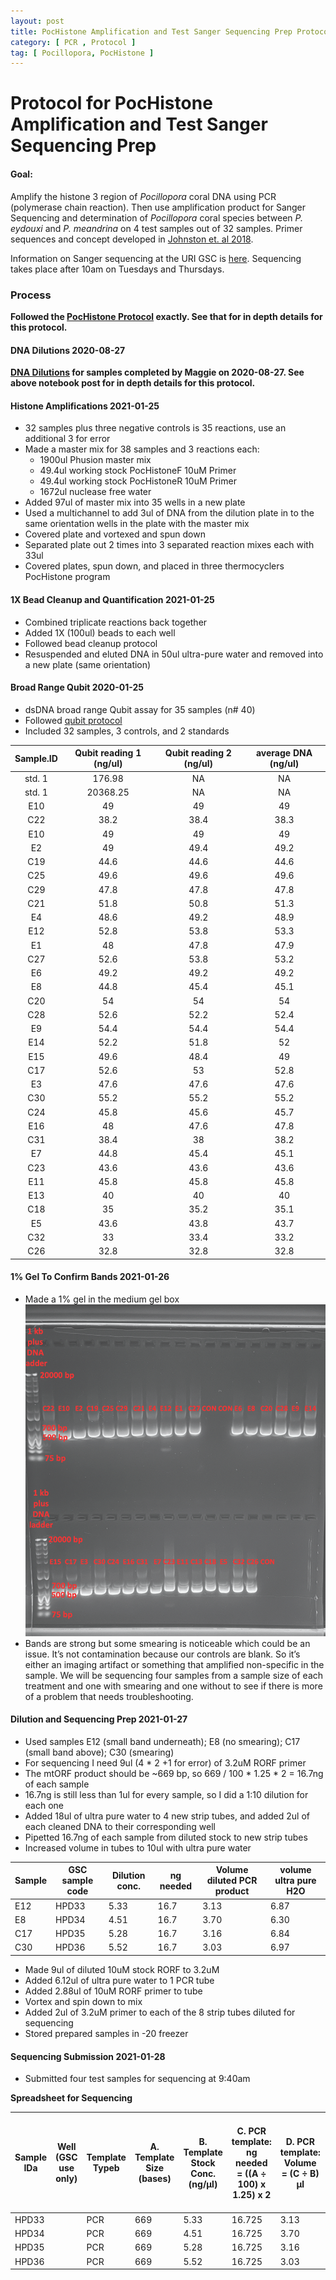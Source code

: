 ```yaml
---
layout: post
title: PocHistone Amplification and Test Sanger Sequencing Prep Protocol
category: [ PCR , Protocol ]
tag: [ Pocillopora, PocHistone ]
---
```

# Protocol for PocHistone Amplification and Test Sanger Sequencing Prep

#### Goal:
Amplify the histone 3 region of _Pocillopora_ coral DNA using PCR (polymerase chain reaction). Then use amplification product for Sanger Sequencing and determination of _Pocillopora_ coral species between _P. eydouxi_ and _P. meandrina_ on 4 test samples out of 32 samples. Primer sequences and concept developed in [Johnston et. al 2018](https://peerj.com/articles/4355/).

Information on Sanger sequencing at the URI GSC is [here](https://web.uri.edu/gsc/sanger_sequencing/). Sequencing takes place after 10am on Tuesdays and Thursdays.

### Process

**Followed the [PocHistone Protocol](https://github.com/meschedl/MESPutnam_Open_Lab_Notebook/blob/master/_posts/2021-01-25-pochistone-protocol.md) exactly. See that for in depth details for this protocol.**

#### DNA Dilutions 2020-08-27

**[DNA Dilutions](https://github.com/meschedl/MESPutnam_Open_Lab_Notebook/blob/master/_posts/2020-08-27-mtORF-protocol.md) for samples completed by Maggie on 2020-08-27. See above notebook post for in depth details for this protocol.**

#### Histone Amplifications 2021-01-25

- 32 samples plus three negative controls is 35 reactions, use an additional 3 for error
- Made a master mix for 38 samples and 3 reactions each:
  - 1900ul Phusion master mix
  - 49.4ul working stock PocHistoneF 10uM Primer
  - 49.4ul working stock PocHistoneR 10uM Primer
  - 1672ul nuclease free water
- Added 97ul of master mix into 35 wells in a new plate
- Used a multichannel to add 3ul of DNA from the dilution plate in to the same orientation wells in the plate with the master mix
- Covered plate and vortexed and spun down
- Separated plate out 2 times into 3 separated reaction mixes each with 33ul
- Covered plates, spun down, and placed in three thermocyclers PocHistone program

#### 1X Bead Cleanup and Quantification 2021-01-25

- Combined triplicate reactions back together
- Added 1X (100ul) beads to each well
- Followed bead cleanup protocol
- Resuspended and eluted DNA in 50ul ultra-pure water and removed into a new plate (same orientation)

#### Broad Range Qubit 2020-01-25

- dsDNA broad range Qubit assay for 35 samples (n# 40)
- Followed [qubit protocol](https://meschedl.github.io/MESPutnam_Open_Lab_Notebook/Qubit-Protocol/)
- Included 32 samples, 3 controls, and 2 standards

**Sample.ID**|**Qubit reading 1 (ng/ul)**|**Qubit reading 2 (ng/ul)**|**average DNA (ng/ul)**
:-----:|:-----:|:-----:|:-----:
std. 1|176.98|NA|NA
std. 1|20368.25|NA|NA
E10|49|49|49
C22|38.2|38.4|38.3
E10|49|49|49
E2|49|49.4|49.2
C19|44.6|44.6|44.6
C25|49.6|49.6|49.6
C29|47.8|47.8|47.8
C21|51.8|50.8|51.3
E4|48.6|49.2|48.9
E12|52.8|53.8|53.3
E1|48|47.8|47.9
C27|52.6|53.8|53.2
E6|49.2|49.2|49.2
E8|44.8|45.4|45.1
C20|54|54|54
C28|52.6|52.2|52.4
E9|54.4|54.4|54.4
E14|52.2|51.8|52
E15|49.6|48.4|49
C17|52.6|53|52.8
E3|47.6|47.6|47.6
C30|55.2|55.2|55.2
C24|45.8|45.6|45.7
E16|48|47.6|47.8
C31|38.4|38|38.2
E7|44.8|45.4|45.1
C23|43.6|43.6|43.6
E11|45.8|45.8|45.8
E13|40|40|40
C18|35|35.2|35.1
E5|43.6|43.8|43.7
C32|33|33.4|33.2
C26|32.8|32.8|32.8


#### 1% Gel To Confirm Bands 2021-01-26

- Made a 1% gel in the medium gel box
  ![](https://raw.githubusercontent.com/daniellembecker/DanielleBecker_Lab_Notebook/master/images/20210126_PocHistone_Gel.png)
- Bands are strong but some smearing is noticeable which could be an issue. It’s not contamination because our controls are blank. So it’s either an imaging artifact or something that amplified non-specific in the sample. We will be sequencing four samples from a sample size of each treatment and one with smearing and one without to see if there is more of a problem that needs troubleshooting.

#### Dilution and Sequencing Prep 2021-01-27

- Used samples E12 (small band underneath); E8 (no smearing); C17 (small band above); C30 (smearing)
- For sequencing I need 9ul (4 * 2 +1 for error) of 3.2uM RORF primer
- The mtORF product should be ~669 bp, so 669 / 100 * 1.25 * 2 = 16.7ng of each sample
- 16.7ng is still less than 1ul for every sample, so I did a 1:10 dilution for each one
- Added 18ul of ultra pure water to 4 new strip tubes, and added 2ul of each cleaned DNA to their corresponding well
- Pipetted 16.7ng of each sample from diluted stock to new strip tubes
- Increased volume in tubes to 10ul with ultra pure water

|Sample|GSC sample code|Dilution conc.|ng needed|Volume diluted PCR product|volume ultra pure H2O|
|---|---|---|---|---|---|
|E12|HPD33|5.33|16.7|3.13|6.87|
|E8|HPD34|4.51|16.7|3.70|6.30|
|C17|HPD35|5.28|16.7|3.16|6.84|
|C30|HPD36|5.52|16.7|3.03|6.97|

- Made 9ul of diluted 10uM stock RORF to 3.2uM
- Added 6.12ul of ultra pure water to 1 PCR tube
- Added 2.88ul of 10uM RORF primer to tube
- Vortex and spin down to mix
- Added 2ul of 3.2uM primer to each of the 8 strip tubes diluted for sequencing
- Stored prepared samples in -20 freezer

#### Sequencing Submission 2021-01-28
- Submitted four test samples for sequencing at 9:40am

**Spreadsheet for Sequencing**

| Sample IDa | Well  (GSC use only) | Template Typeb | A. Template Size (bases) | B. Template Stock Conc. (ng/µl) | C. PCR template: ng needed = ((A ÷ 100) x 1.25)  x 2 | D. PCR template: Volume = (C ÷ B) µl | F. Volume PCR-H20 needed (10 minus D  or E) µl | G. Volume primer needed 1  µl per reaction |
|------------|----------------------|----------------|--------------------------|---------------------------------|------------------------------------------------------|--------------------------------------|------------------------------------------------|--------------------------------------------|
| HPD33      |                      | PCR            | 669                      | 5.33                            | 16.725                                               | 3.13                                 | 6.87                                           | 2                                          |
| HPD34      |                      | PCR            | 669                      | 4.51                            | 16.725                                               | 3.70                                 | 6.30                                           | 2                                          |
| HPD35      |                      | PCR            | 669                      | 5.28                            | 16.725                                               | 3.16                                 | 6.84                                           | 2                                          |
| HPD36      |                      | PCR            | 669                      | 5.52                            | 16.725                                               | 3.03                                 | 6.97                                           | 2                                          |
